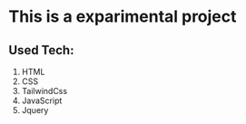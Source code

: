 ﻿# This is a exparimental project
 
 
## Used Tech:
1. HTML
2. CSS
3. TailwindCss
4. JavaScript
5. Jquery

